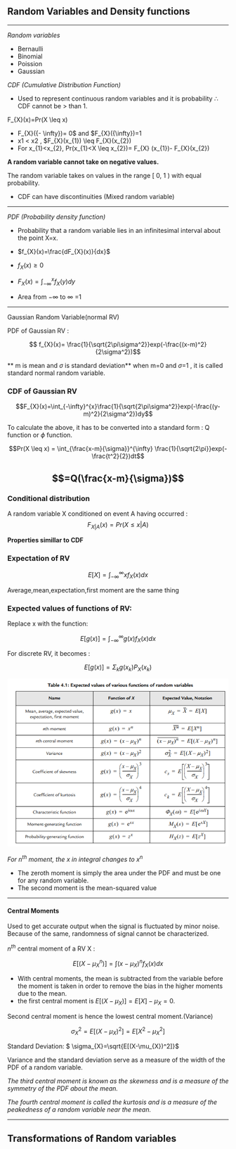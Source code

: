 ## Random Variables and Density functions 
---

*Random variables*
- Bernaulli
- Binomial
- Poission
- Gaussian

*CDF (Cumulative Distribution Function)*

* Used to represent continuous random variables and it is probability $\therefore$ CDF cannot be > than 1.

 F_{X}(x)=Pr(X \leq x) 

* F_{X}({- \infty})= 0$ and $F_{X}({\infty})=1
*  x1 < x2 , $F_{X}(x_{1}) \leq F_{X}(x_{2})
* For x_{1}<x_{2}, Pr(x_{1}<X \leq x_{2})= F_{X}     (x_{1})- F_{X}(x_{2})

 **A random variable cannot take on negative values.**

The random variable takes on values in the range [ 0, 1 ) with equal probability.

* CDF can have discontinuities (Mixed random variable)

---

*PDF (Probability density function)*

* Probability that a random variable lies in an infinitesimal interval about the point X=x.

* $f_{X}(x)=\frac{dF_{X}(x)}{dx}$

* $f_{X}(x) \geq 0$
* $F_{X}(x)=\int_{-\infty}^{x} f_{X}(y)dy$
* Area from $-\infty$ to $\infty$ =1

---
Gaussian Random Variable(normal RV)

PDF of Gaussian RV :

 $$ f_{X}(x)= \frac{1}{\sqrt{2\pi\sigma^2}}exp(-\frac{(x-m)^2}{2\sigma^2})$$

** m is mean and $\sigma$ is standard deviation**
when m=0 and $\sigma$=1 , it is called standard normal random variable.

### CDF of Gaussian RV

  $$F_{X}(x)=\int_{-\infty}^{x}\frac{1}{\sqrt{2\pi\sigma^2}}exp(-\frac{(y-m)^2}{2\sigma^2})dy$$

To calculate the above, it has to be converted into a standard form : Q function or  $\phi$ function. 

$$Pr(X \leq x) = \int_{\frac{x-m}{\sigma}}^{\infty} \frac{1}{\sqrt{2\pi}}exp(-\frac{t^2}{2})dt$$

$$=Q(\frac{x-m}{\sigma})$$
---
### Conditional distribution

A random variable X conditioned on event A having occurred :
$$F_{X|A}(x)=Pr(X \leq x |A)$$

**Properties simillar to CDF**

### Expectation of RV

$$E[X]=\int_{-\infty}^{\infty}x f_{X}(x)dx$$

Average,mean,expectation,first moment are the same thing

### Expected values of functions of RV:
Replace x with the function:

$$E[g(x)]=\int_{-\infty}^{\infty}g(x) f_{X}(x)dx$$

For discrete RV, it becomes :

$$E[g(x)]=\Sigma_{k} g(x_{k})P_{X}(x_{k})$$

![](table.PNG)

*For $n^{th}$ moment, the x in integral changes to $x^n$*

- The zeroth moment is simply the area under the PDF and must be one for any random variable. 
-  The second moment is the mean-squared value

---
#### Central Moments
Used to get accurate output when the signal is fluctuated by minor noise. Because of the same, randomness of signal cannot be characterized.

$n^{th}$ central moment of a RV X :

$$E[(X-\mu_{X}^{n})]=\int (x-\mu_{X})^n f_{X}(x)dx $$

- With central moments, the mean is subtracted from the variable before the moment is taken in order to remove the bias in the higher moments due to the mean.
-  the first central moment is $E[(X-\mu_{X})]=E[X]-\mu_{X}=0$. 

Second central moment is hence the lowest central moment.(Variance)


$$\sigma_{X}^{2}=E[(X-\mu_{X})^2]=E[X^{2}-\mu_{X}^{2}]$$


Standard Deviation:
$ \sigma_{X}=\sqrt{E[(X-\mu_{X})^2]}$

Variance and the standard deviation serve as a measure of the width of the PDF of a random variable.

*The third central moment is known as the skewness and is a measure of the symmetry of the PDF about the mean.* 

*The fourth central moment is called the kurtosis and is a measure of the peakedness of a random variable near
the mean.*

---

## Transformations of Random variables
